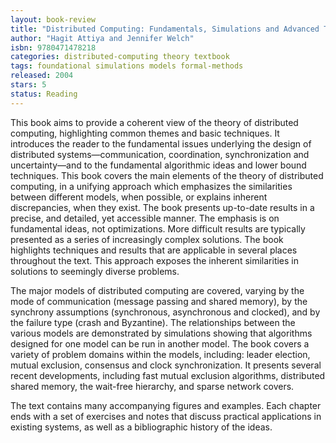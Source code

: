 ```yaml
---
layout: book-review
title: "Distributed Computing: Fundamentals, Simulations and Advanced Topics"
author: "Hagit Attiya and Jennifer Welch"
isbn: 9780471478218
categories: distributed-computing theory textbook
tags: foundational simulations models formal-methods
released: 2004
stars: 5
status: Reading
---
```


This book aims to provide a coherent view of the theory of distributed computing, highlighting common themes and basic techniques. It introduces the reader to the fundamental issues underlying the design of distributed systems—communication, coordination, synchronization and uncertainty—and to the fundamental algorithmic ideas and lower bound techniques.
This book covers the main elements of the theory of distributed computing, in a unifying approach which emphasizes the similarities between different models, when possible, or explains inherent discrepancies, when they exist. The book presents up-to-date results in a precise, and detailed, yet accessible manner. The emphasis is on fundamental ideas, not optimizations. More difficult results are typically presented as a series of increasingly complex solutions. The book highlights techniques and results that are applicable in several places throughout the text. This approach exposes the inherent similarities in solutions to seemingly diverse problems.

The major models of distributed computing are covered, varying by the mode of communication (message passing and shared memory), by the synchrony assumptions (synchronous, asynchronous and clocked), and by the failure type (crash and Byzantine). The relationships between the various models are demonstrated by simulations showing that algorithms designed for one model can be run in another model. The book covers a variety of problem domains within the models, including: leader election, mutual exclusion, consensus and clock synchronization. It presents several recent developments, including fast mutual exclusion algorithms, distributed shared memory, the wait-free hierarchy, and sparse network covers.

The text contains many accompanying figures and examples. Each chapter ends with a set of exercises and notes that discuss practical applications in existing systems, as well as a bibliographic history of the ideas.
